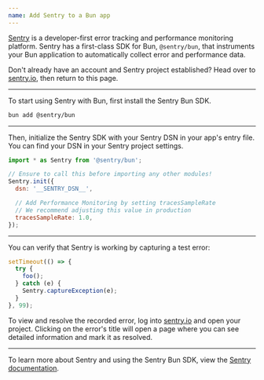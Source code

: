 ```yaml
---
name: Add Sentry to a Bun app
---
```


[Sentry](https://sentry.io) is a developer-first error tracking and performance monitoring platform. Sentry has a first-class SDK for Bun, `@sentry/bun`, that instruments your Bun application to automatically collect error and performance data.

Don't already have an account and Sentry project established? Head over to [sentry.io](https://sentry.io/signup/), then return to this page.

---

To start using Sentry with Bun, first install the Sentry Bun SDK.

```bash
bun add @sentry/bun
```

---

Then, initialize the Sentry SDK with your Sentry DSN in your app's entry file. You can find your DSN in your Sentry project settings.

```JavaScript
import * as Sentry from '@sentry/bun';

// Ensure to call this before importing any other modules!
Sentry.init({
  dsn: '__SENTRY_DSN__',

  // Add Performance Monitoring by setting tracesSampleRate
  // We recommend adjusting this value in production
  tracesSampleRate: 1.0,
});
```

---

You can verify that Sentry is working by capturing a test error:

```JavaScript
setTimeout(() => {
  try {
    foo();
  } catch (e) {
    Sentry.captureException(e);
  }
}, 99);
```

To view and resolve the recorded error, log into [sentry.io](https://sentry.io/) and open your project. Clicking on the error's title will open a page where you can see detailed information and mark it as resolved.

---

To learn more about Sentry and using the Sentry Bun SDK, view the [Sentry documentation](https://docs.sentry.io/platforms/javascript/guides/bun).
